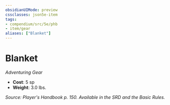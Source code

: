 ```yaml
---
obsidianUIMode: preview
cssclasses: json5e-item
tags:
- compendium/src/5e/phb
- item/gear
aliases: ["Blanket"]
---
```

# Blanket
*Adventuring Gear*  

- **Cost**: 5 sp
- **Weight**: 3.0 lbs.

*Source: Player's Handbook p. 150. Available in the SRD and the Basic Rules.*
